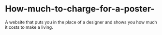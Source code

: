 How-much-to-charge-for-a-poster-
================================

A website that puts you in the place of a designer and shows you how much it costs to make a living.
